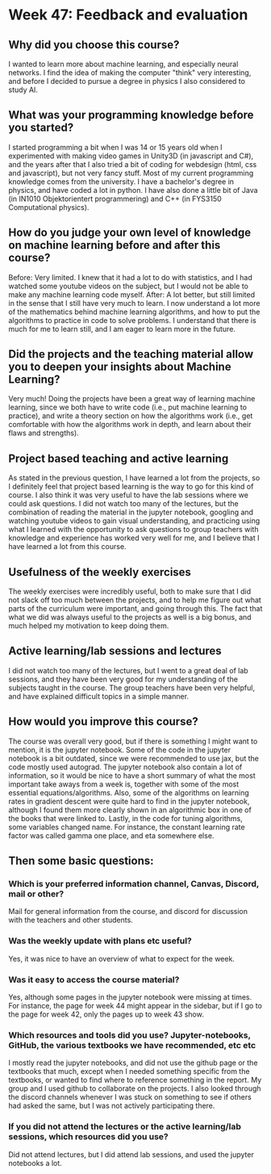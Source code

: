 # Week 47: Feedback and evaluation

## Why did you choose this course?
I wanted to learn more about machine learning, and especially neural networks.
I find the idea of making the computer "think" very interesting, and before I
decided to pursue a degree in physics I also considered to study AI.

## What was your programming knowledge before you started?
I started programming a bit when I was 14 or 15 years old when I experimented
with making video games in Unity3D (in javascript and C#), and the years after that I
also tried a bit of coding for webdesign (html, css and javascript), but not
very fancy stuff. Most of my current programming knowledge comes from the
university. I have a bachelor's degree in physics, and have coded a lot in
python. I have also done a little bit of Java (in IN1010 Objektorientert
programmering) and C++ (in FYS3150 Computational physics).

## How do you judge your own level of knowledge on machine learning before and after this course?
Before: Very limited. I knew that it had a lot to do with statistics, and I had
watched some youtube videos on the subject, but I would not be able to make any
machine learning code myself.
After: A lot better, but still limited in the sense that I still have very much
to learn. I now understand a lot more of the mathematics behind machine learning
algorithms, and how to put the algorithms to practice in code to solve problems.
I understand that there is much for me to learn still, and I am eager to learn
more in the future.

## Did the projects and the teaching material allow you to deepen your insights about Machine Learning?
Very much! Doing the projects have been a great way of learning machine
learning, since we both have to write code (i.e., put machine learning to
practice), and write a theory section on how the algorithms work (i.e., get
comfortable with how the algorithms work in depth, and learn about their flaws
and strengths).

## Project based teaching and active learning
As stated in the previous question, I have learned a lot from the projects, so I
definitely feel that project based learning is the way to go for this kind of
course. I also think it was very useful to have the lab sessions where we could
ask questions. I did not watch too many of the lectures, but the combination of reading the
material in the jupyter notebook, googling and watching youtube videos to gain
visual understanding, and practicing using what I learned with the opportunity
to ask questions to group teachers with knowledge and experience has worked very
well for me, and I believe that I have learned a lot from this course.

## Usefulness of the weekly exercises
The weekly exercises were incredibly useful, both to make sure that I did not
slack off too much between the projects, and to help me figure out what parts of
the curriculum were important, and going through this. The fact that what we did
was always useful to the projects as well is a big bonus, and much helped my
motivation to keep doing them.

## Active learning/lab sessions and lectures
I did not watch too many of the lectures, but I went to a great deal of lab
sessions, and they have been very good for my understanding of the subjects
taught in the course. The group teachers have been very helpful, and have
explained difficult topics in a simple manner.

## How would you improve this course?
The course was overall very good, but if there is something I might want to
mention, it is the jupyter notebook. Some of the code in the jupyter notebook
is a bit outdated, since we were recommended to use jax, but
the code mostly used autograd. The jupyter notebook also contain a lot of
information, so it would be nice to have a short summary of what the most important take aways
from a week is, together with some of the most essential equations/algorithms.
Also, some of the algorithms on learning rates in gradient descent were quite
hard to find in the jupyter notebook, although I found them more clearly shown
in an algorithmic box in one of the books that were linked to. Lastly, in the
code for tuning algorithms, some variables changed name. For instance, the constant learning
rate factor was called gamma one place, and eta somewhere else.

## Then some basic questions:

### Which is your preferred information channel, Canvas, Discord, mail or other?
Mail for general information from the course, and discord for discussion with
the teachers and other students.

### Was the weekly update with plans etc useful?
Yes, it was nice to have an overview of what to expect for the week.

### Was it easy to access the course material?
Yes, although some pages in the jupyter notebook were missing at times. For
instance, the page for week 44 might appear in the sidebar, but if I go to the page for week
42, only the pages up to week 43 show.

### Which resources and tools did you use? Jupyter-notebooks, GitHub, the various textbooks we have recommended, etc etc
I mostly read the jupyter notebooks, and did not use the github page or the
textbooks that much, except when I needed something specific from the textbooks,
or wanted to find where to reference something in the report. My group and I
used github to collaborate on the projects. I also looked through the discord
channels whenever I was stuck on something to see if others had asked the same,
but I was not actively participating there.

### If you did not attend the lectures or the active learning/lab sessions, which resources did you use?
Did not attend lectures, but I did attend lab sessions, and used the jupyter
notebooks a lot.